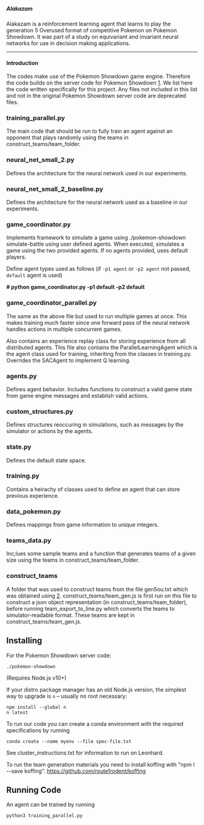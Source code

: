 
##### Alakazam

Alakazam is a reinforcement learning agent that learns to play the generation 5 Overused format of competitive Pokemon on Pokemon Showdown. It was part of a study on equivariant and invariant neural networks for use in decision making applications. 

------------------------------------------------------------------------
#### Introduction 

The codes make use of the Pokemon Showdown game engine. Therefore the code builds on the server code for Pokemon Showdown [1]. We list here the code written specifically for this project. Any files not included in this list and not in the original Pokemon Showdown server code are deprecated files. 

### training_parallel.py

The main code that should be run to fully train an agent against an opponent that plays randomly using the teams in construct_teams/team_folder.

### neural_net_small_2.py

Defines the architecture for the neural network used in our experiments. 

### neural_net_small_2_baseline.py

Defines the architecture for the neural network used as a baseline in our experiments. 

### game_coordinator.py

Implements framework to simulate a game using ./pokemon-showdown simulate-battle using user defined agents.
When executed, simulates a game using the two provided agents. If no agents provided, uses default players.

Define agent types used as follows (if `-p1 agent` or `-p2 agent` not passed, `default` agent is used)

**\# python game_coordinator.py -p1 default -p2 default**

### game_coordinator_parallel.py

The same as the above file but used to run multiple games at once. This makes training much faster since one forward pass of the neural network handles actions in multiple concurrent games. 

Also contains an experience replay class for storing experience from all distributed agents. This file also contains the ParallelLearningAgent which is the agent class used for training, inheriting from the classes in training.py. Overrides the SACAgent to implement Q learning. 

### agents.py

Defines agent behavior. Includes functions to construct a valid game state from game engine messages and establish valid actions. 

### custom_structures.py

Defines structures reoccuring in simulations, such as messages by the simulator or actions by the agents.

### state.py

Defines the default state space. 

### training.py

Contains a heirachy of classes used to define an agent that can store previous experience. 

### data_pokemon.py 

Defines mappings from game information to unique integers.

### teams_data.py

Inc;lues some sample teams and a function that generates teams of a given size using the teams in construct_teams/team_folder. 

### construct_teams

A folder that was used to construct teams from the file gen5ou.txt which was obtained using [2]. construct_teams/team_gen.js is first run on this file to construct a json object representation (in construct_teams/team_folder), before running team_export_to_line.py which converts the teams to simulator-readable format. These teams are kept in construct_teams/team_gen.js. 


  [1]: https://github.com/smogon/pokemon-showdown
  [2]: https://www.smogon.com/forums/threads/smogon-rmt-team-dump.3622884/

Installing
------------------------------------------------------------------------

For the Pokemon Showdown server code:

    ./pokemon-showdown

(Requires Node.js v10+)

If your distro package manager has an old Node.js version, the simplest way to upgrade is `n` – usually no root necessary:

    npm install --global n
    n latest

To run our code you can create a conda environment with the required specifications by running

    conda create --name myenv --file spec-file.txt

See cluster_instructions.txt for information to run on Leonhard. 

To run the team generation materials you need to install koffing with "npm I --save koffing". https://github.com/route1rodent/koffing

Running Code
------------------------------------------------------------------------

An agent can be trained by running 

    python3 training_parallel.py
